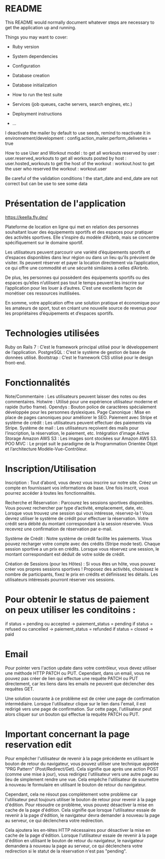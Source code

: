# README

This README would normally document whatever steps are necessary to get the
application up and running.

Things you may want to cover:

* Ruby version

* System dependencies

* Configuration

* Database creation

* Database initialization

* How to run the test suite

* Services (job queues, cache servers, search engines, etc.)

* Deployment instructions

* ...

I deactivate the mailer by default to use seeds, remind to reactivate it in environnement/development :
config.action_mailer.perform_deliveries = true

How to use User and Workout model :
to get all workouts reserved by user : user.reserved_workouts
to get all workouts posted by host : user.hosted_workouts
to get the host of the workout : workout.host
to get the user who reserved the workout : workout.user

Be careful of the validation conditions !
the start_date and end_date are not correct but can be use to see some data

# Présentation de l'application
https://keella.fly.dev/

Plateforme de location en ligne qui met en relation des personnes souhaitant louer des équipements sportifs et des espaces pour pratiquer des activités sportives. Elle s’inspire du modèle d’Airbnb, mais se concentre spécifiquement sur le domaine sportif.

Les utilisateurs peuvent parcourir une variété d’équipements sportifs et d’espaces disponibles dans leur région ou dans un lieu qu’ils prévoient de visiter. Ils peuvent réserver et payer la location directement via l’application, ce qui offre une commodité et une sécurité similaires à celles d’Airbnb.

De plus, les personnes qui possèdent des équipements sportifs ou des espaces qu’elles n’utilisent pas tout le temps peuvent les inscrire sur l’application pour les louer à d’autres. C’est une excellente façon de monétiser ces ressources inutilisées.

En somme, votre application offre une solution pratique et économique pour les amateurs de sport, tout en créant une nouvelle source de revenus pour les propriétaires d’équipements et d’espaces sportifs.

# Technologies utilisées
Ruby on Rails 7 : C’est le framework principal utilisé pour le développement de l’application.
PostgreSQL : C’est le système de gestion de base de données utilisé.
Bootstrap : C’est le framework CSS utilisé pour le design front-end.

# Fonctionnalités
Note/Commentaire : Les utilisateurs peuvent laisser des notes ou des commentaires.
Hotwire : Utilisé pour une expérience utilisateur moderne et rapide (turbo frame).
Opendys : Bouton police de caractères spécialement développée pour les personnes dyslexiques.
Page Canonique : Mise en place de pages canoniques pour améliorer le SEO.
Paiement avec Stripe et système de crédit : Les utilisateurs peuvent effectuer des paiements via Stripe.
Système de mail : Les utilisateurs reçoivent des mails pour l’inscription, la réservation, le paiement, etc.
Intégration d’image Active Storage Amazon AWS S3 : Les images sont stockées sur Amazon AWS S3.
POO MVC : Le projet suit le paradigme de la Programmation Orientée Objet et l’architecture Modèle-Vue-Contrôleur.


# Inscription/Utilisation
Inscription : 
Tout d’abord, vous devez vous inscrire sur notre site. Créez un compte en fournissant vos informations de base. Une fois inscrit, vous pourrez accéder à toutes les fonctionnalités.

Recherche et Réservation :
Parcourez les sessions sportives disponibles. Vous pouvez rechercher par type d’activité, emplacement, date, etc.
Lorsque vous trouvez une session qui vous intéresse, réservez-la ! Vous devrez utiliser le système de crédit pour effectuer la réservation. Votre crédit sera débité du montant correspondant à la session réservée.
Vous recevrez une confirmation de réservation par e-mail.

Système de Crédit :
Notre système de crédit facilite les paiements. Vous pouvez recharger votre compte avec des crédits (Stripe mode test).
Chaque session sportive a un prix en crédits. Lorsque vous réservez une session, le montant correspondant est déduit de votre solde de crédit.

Création de Sessions (pour les Hôtes) :
Si vous êtes un hôte, vous pouvez créer vos propres sessions sportives ! Proposez des activités, choisissez le nombre de participants, fixez le prix en crédits et définissez les détails.
Les utilisateurs intéressés pourront réserver vos sessions.


# Pour obtenir le status de paiement on peux utiliser les conditoins :
if status = pending ou accepted -> paiement_status = pending
if status = refused ou cancelled -> paiement_status = refunded
if status = closed -> paid

# Email
Pour pointer vers l'action update dans votre contrôleur, vous devez utiliser une méthode HTTP PATCH ou PUT. Cependant, dans un email, vous ne pouvez pas créer de lien qui effectue une requête PATCH ou PUT directement, car les liens dans les emails ne peuvent que déclencher des requêtes GET.

Une solution courante à ce problème est de créer une page de confirmation intermédiaire. Lorsque l'utilisateur clique sur le lien dans l'email, il est redirigé vers une page de confirmation. Sur cette page, l'utilisateur peut alors cliquer sur un bouton qui effectue la requête PATCH ou PUT.



# Important concernant la page reservation edit
Pour empêcher l'utilisateur de revenir à la page précédente en utilisant le bouton de retour du navigateur, vous pouvez utiliser une technique appelée "PRG Pattern" (Post/Redirect/Get). Cela signifie que après une action POST (comme une mise à jour), vous redirigez l'utilisateur vers une autre page au lieu de simplement rendre une vue. Cela empêche l'utilisateur de soumettre à nouveau le formulaire en utilisant le bouton de retour du navigateur.

Cependant, cela ne résout pas complètement votre problème car l'utilisateur peut toujours utiliser le bouton de retour pour revenir à la page d'édition. Pour résoudre ce problème, vous pouvez désactiver la mise en cache de la page d'édition. Cela signifie que lorsque l'utilisateur essaie de revenir à la page d'édition, le navigateur devra demander à nouveau la page au serveur, ce qui déclenchera votre redirection.

Cela ajoutera les en-têtes HTTP nécessaires pour désactiver la mise en cache de la page d'édition. Lorsque l'utilisateur essaie de revenir à la page d'édition en utilisant le bouton de retour du navigateur, le navigateur demandera à nouveau la page au serveur, ce qui déclenchera votre redirection si le statut de la réservation n'est pas "pending".

